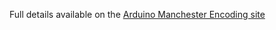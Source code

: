 Full details available on the [Arduino Manchester Encoding site](http://mchr3k.github.com/arduino-libs-manchester/)

